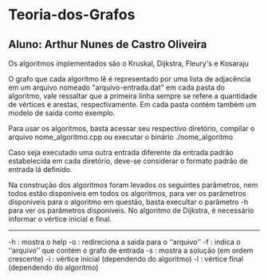 # Teoria-dos-Grafos
Aluno: Arthur Nunes de Castro Oliveira
-------------------------------------------------

Os algoritmos implementados são o Kruskal, Dijkstra, Fleury's e Kosaraju

O grafo que cada algoritmo lê é representado por uma lista de adjacência em um arquivo nomeado "arquivo-entrada.dat" em cada pasta do algoritmo, vale ressaltar que a primeira linha sempre se refere a quantidade de vértices e arestas, respectivamente. Em cada pasta contém também um modelo de saída como exemplo.

Para usar os algoritmos, basta acessar seu respectivo diretório, compilar o arquivo nome_algoritmo.cpp ou executar o binário ./nome_algoritmo

Caso seja executado uma outra entrada diferente da entrada padrão estabelecida em cada diretório, deve-se considerar o formato padrão de entrada lá definido. 

Na construção dos algoritmos foram levados os seguintes parâmetros, nem todos estão disponíveis em todos os algoritmos, para ver os parâmetros disponíveis para o algoritmo em questão, basta execultar o parâmetro -h para ver os parâmetros disponíveis. No algoritmo de Dijkstra, é necessário informar o vértice inicial e final.

-------------------------------------------------
-h : mostra o help
-o <arquivo> : redireciona a saida para o ‘‘arquivo’’
-f <arquivo> : indica o ‘‘arquivo’’ que contém o grafo de entrada
-s : mostra a solução (em ordem crescente)
-i : vértice inicial (dependendo do algoritmo)
-l : vértice final (dependendo do algoritmo)

